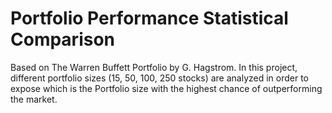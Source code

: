# Portfolio Performance Statistical Comparison
Based on The Warren Buffett Portfolio by G. Hagstrom. In this project, different portfolio sizes (15, 50, 100, 250 stocks) are analyzed in order to expose which is the Portfolio size with the highest chance of outperforming the market.
